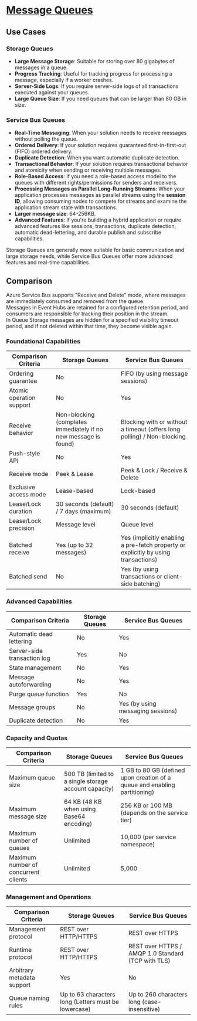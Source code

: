 # [Message Queues](https://learn.microsoft.com/en-us/azure/service-bus-messaging/service-bus-azure-and-service-bus-queues-compared-contrasted)

## Use Cases

### Storage Queues

- **Large Message Storage**: Suitable for storing over 80 gigabytes of messages in a queue.
- **Progress Tracking**: Useful for tracking progress for processing a message, especially if a worker crashes.
- **Server-Side Logs**: If you require server-side logs of all transactions executed against your queues.
- **Large Queue Size**: If you need queues that can be larger than 80 GB in size.

### Service Bus Queues

- **Real-Time Messaging**: When your solution needs to receive messages without polling the queue.
- **Ordered Delivery**: If your solution requires guaranteed first-in-first-out (FIFO) ordered delivery.
- **Duplicate Detection**: When you want automatic duplicate detection.
- **Transactional Behavior**: If your solution requires transactional behavior and atomicity when sending or receiving multiple messages.
- **Role-Based Access**: If you need a role-based access model to the queues with different rights/permissions for senders and receivers.
- **Processing Messages as Parallel Long-Running Streams**: When your application processes messages as parallel streams using the **session ID**, allowing consuming nodes to compete for streams and examine the application stream state with transactions.
- **Larger message size**: 64-256KB.
- **Advanced Features**: If you're building a hybrid application or require advanced features like sessions, transactions, duplicate detection, automatic dead-lettering, and durable publish and subscribe capabilities.

Storage Queues are generally more suitable for basic communication and large storage needs, while Service Bus Queues offer more advanced features and real-time capabilities.

## Comparison

Azure Service Bus supports "Receive and Delete" mode, where messages are immediately consumed and removed from the queue.  
Messages in Event Hubs are retained for a configured retention period, and consumers are responsible for tracking their position in the stream.  
In Queue Storage messages are hidden for a specified visibility timeout period, and if not deleted within that time, they become visible again.

### Foundational Capabilities

| Comparison Criteria      | Storage Queues                                                  | Service Bus Queues                                                                 |
| ------------------------ | --------------------------------------------------------------- | ---------------------------------------------------------------------------------- |
| Ordering guarantee       | No                                                              | FIFO (by using message sessions)                                                   |
| Atomic operation support | No                                                              | Yes                                                                                |
| Receive behavior         | Non-blocking (completes immediately if no new message is found) | Blocking with or without a timeout (offers long polling) / Non-blocking            |
| Push-style API           | No                                                              | Yes                                                                                |
| Receive mode             | Peek & Lease                                                    | Peek & Lock / Receive & Delete                                                     |
| Exclusive access mode    | Lease-based                                                     | Lock-based                                                                         |
| Lease/Lock duration      | 30 seconds (default) / 7 days (maximum)                         | 30 seconds (default)                                                               |
| Lease/Lock precision     | Message level                                                   | Queue level                                                                        |
| Batched receive          | Yes (up to 32 messages)                                         | Yes (implicitly enabling a pre-fetch property or explicitly by using transactions) |
| Batched send             | No                                                              | Yes (by using transactions or client-side batching)                                |

### Advanced Capabilities

| Comparison Criteria         | Storage Queues | Service Bus Queues                |
| --------------------------- | -------------- | --------------------------------- |
| Automatic dead lettering    | No             | Yes                               |
| Server-side transaction log | Yes            | No                                |
| State management            | No             | Yes                               |
| Message autoforwarding      | No             | Yes                               |
| Purge queue function        | Yes            | No                                |
| Message groups              | No             | Yes (by using messaging sessions) |
| Duplicate detection         | No             | Yes                               |

### Capacity and Quotas

| Comparison Criteria                  | Storage Queues                                        | Service Bus Queues                                                         |
| ------------------------------------ | ----------------------------------------------------- | -------------------------------------------------------------------------- |
| Maximum queue size                   | 500 TB (limited to a single storage account capacity) | 1 GB to 80 GB (defined upon creation of a queue and enabling partitioning) |
| Maximum message size                 | 64 KB (48 KB when using Base64 encoding)              | 256 KB or 100 MB (depends on the service tier)                             |
| Maximum number of queues             | Unlimited                                             | 10,000 (per service namespace)                                             |
| Maximum number of concurrent clients | Unlimited                                             | 5,000                                                                      |

### Management and Operations

| Comparison Criteria        | Storage Queues                                       | Service Bus Queues                                 |
| -------------------------- | ---------------------------------------------------- | -------------------------------------------------- |
| Management protocol        | REST over HTTP/HTTPS                                 | REST over HTTPS                                    |
| Runtime protocol           | REST over HTTP/HTTPS                                 | REST over HTTPS / AMQP 1.0 Standard (TCP with TLS) |
| Arbitrary metadata support | Yes                                                  | No                                                 |
| Queue naming rules         | Up to 63 characters long (Letters must be lowercase) | Up to 260 characters long (case-insensitive)       |

